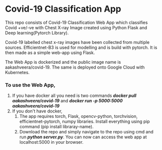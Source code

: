 # Covid-19 Classification App

This repo consists of Covid-19 Classification Web App which classifies Covid +ve/-ve with Chest X-ray Image created using Python Flask and Deep learning(Pytorch Library).

Covid-19 labelled chest x-ray images have been collected from multiple sources. Efficientnet-B3 is used for modelling and is build with pytorch. It is then made as a simple web-app using Flask.

The Web App is dockerized and the public image name is aakashveera/covid-19. The same is deployed onto Google Cloud with Kubernetes. 

### To use the Web App,
1. If you have docker all you need is two commands <b><i>docker pull aakashveera/covid-19</i></b> and <b><i>docker run -p 5000:5000 aakashveera/covid-19</i></b>
2. If you don't have docker,
    1. The app requires torch, Flask, opencv-python, torchvision, efficientnet-pytorch, numpy libraries. Install everything using pip command (pip install libraray-name).
    2. Download the repo and simply navigate to the repo using cmd and run <b><i>python server.py</b></i>. You can now can access the web app at localhost:5000 in your browser.
